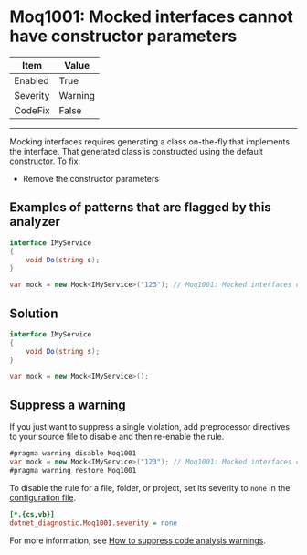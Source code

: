 # Moq1001: Mocked interfaces cannot have constructor parameters

| Item     | Value   |
| -------- | ------- |
| Enabled  | True    |
| Severity | Warning |
| CodeFix  | False   |

---

Mocking interfaces requires generating a class on-the-fly that implements the interface. That generated class is
constructed using the default constructor. To fix:

- Remove the constructor parameters

## Examples of patterns that are flagged by this analyzer

```csharp
interface IMyService
{
    void Do(string s);
}

var mock = new Mock<IMyService>("123"); // Moq1001: Mocked interfaces cannot have constructor parameters
```

## Solution

```csharp
interface IMyService
{
    void Do(string s);
}

var mock = new Mock<IMyService>();
```

## Suppress a warning

If you just want to suppress a single violation, add preprocessor directives to
your source file to disable and then re-enable the rule.

```csharp
#pragma warning disable Moq1001
var mock = new Mock<IMyService>("123"); // Moq1001: Mocked interfaces cannot have constructor parameters
#pragma warning restore Moq1001
```

To disable the rule for a file, folder, or project, set its severity to `none`
in the
[configuration file](https://learn.microsoft.com/en-us/dotnet/fundamentals/code-analysis/configuration-files).

```ini
[*.{cs,vb}]
dotnet_diagnostic.Moq1001.severity = none
```

For more information, see
[How to suppress code analysis warnings](https://learn.microsoft.com/en-us/dotnet/fundamentals/code-analysis/suppress-warnings).

